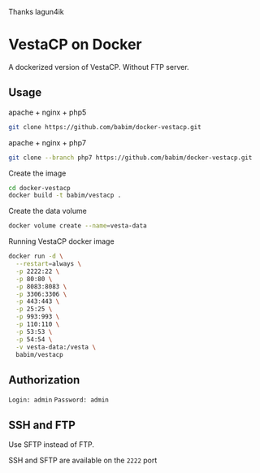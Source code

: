 Thanks lagun4ik

# VestaCP on Docker

A dockerized version of VestaCP. Without FTP server.

Usage
-----

apache + nginx + php5
```bash
git clone https://github.com/babim/docker-vestacp.git
```

apache + nginx + php7
```bash
git clone --branch php7 https://github.com/babim/docker-vestacp.git
```

Create the image

```bash
cd docker-vestacp
docker build -t babim/vestacp .
```

Create the data volume
```bash
docker volume create --name=vesta-data
```

Running VestaCP docker image
```bash
docker run -d \
  --restart=always \
  -p 2222:22 \
  -p 80:80 \
  -p 8083:8083 \
  -p 3306:3306 \
  -p 443:443 \
  -p 25:25 \
  -p 993:993 \
  -p 110:110 \
  -p 53:53 \
  -p 54:54 \
  -v vesta-data:/vesta \
  babim/vestacp
```

Authorization
---

`Login: admin`
`Password: admin`


SSH and FTP
---

Use SFTP instead of FTP.

SSH and SFTP are available on the `2222` port
